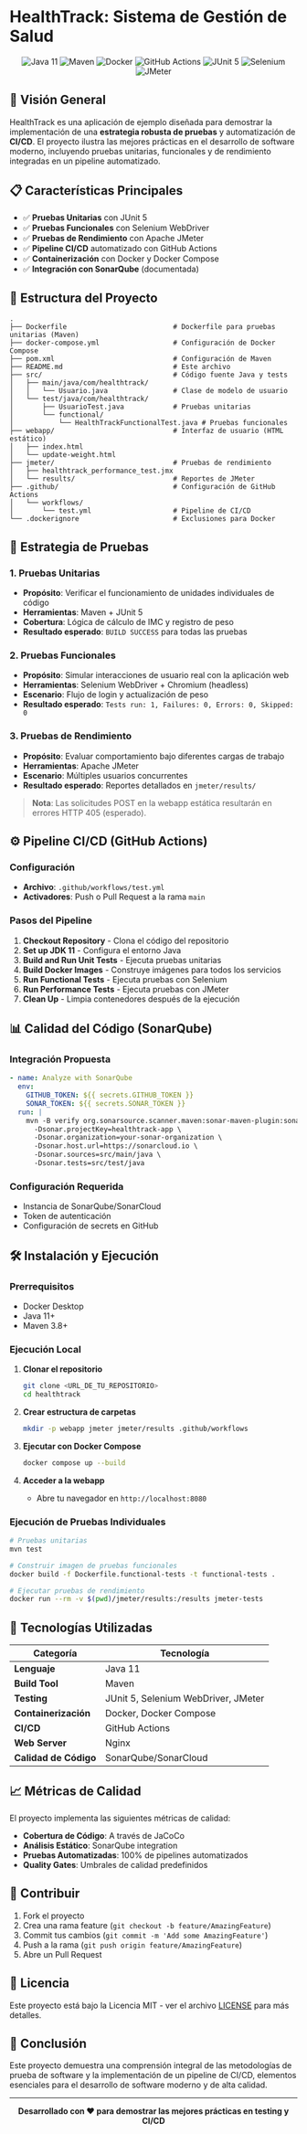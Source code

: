 # HealthTrack: Sistema de Gestión de Salud

<div align="center">
  <img src="https://img.shields.io/badge/Java-11-orange" alt="Java 11">
  <img src="https://img.shields.io/badge/Maven-3.8+-blue" alt="Maven">
  <img src="https://img.shields.io/badge/Docker-20.10+-blue" alt="Docker">
  <img src="https://img.shields.io/badge/CI/CD-GitHub_Actions-green" alt="GitHub Actions">
  <img src="https://img.shields.io/badge/Testing-JUnit_5-brightgreen" alt="JUnit 5">
  <img src="https://img.shields.io/badge/Selenium-WebDriver-yellow" alt="Selenium">
  <img src="https://img.shields.io/badge/JMeter-Performance-red" alt="JMeter">
</div>

## 🚀 Visión General

HealthTrack es una aplicación de ejemplo diseñada para demostrar la implementación de una **estrategia robusta de pruebas** y automatización de **CI/CD**. El proyecto ilustra las mejores prácticas en el desarrollo de software moderno, incluyendo pruebas unitarias, funcionales y de rendimiento integradas en un pipeline automatizado.

## 📋 Características Principales

- ✅ **Pruebas Unitarias** con JUnit 5
- ✅ **Pruebas Funcionales** con Selenium WebDriver
- ✅ **Pruebas de Rendimiento** con Apache JMeter
- ✅ **Pipeline CI/CD** automatizado con GitHub Actions
- ✅ **Containerización** con Docker y Docker Compose
- ✅ **Integración con SonarQube** (documentada)

## 📂 Estructura del Proyecto

```
.
├── Dockerfile                          # Dockerfile para pruebas unitarias (Maven)
├── docker-compose.yml                  # Configuración de Docker Compose
├── pom.xml                             # Configuración de Maven
├── README.md                           # Este archivo
├── src/                                # Código fuente Java y tests
│   ├── main/java/com/healthtrack/
│   │   └── Usuario.java                # Clase de modelo de usuario
│   └── test/java/com/healthtrack/
│       ├── UsuarioTest.java            # Pruebas unitarias
│       └── functional/
│           └── HealthTrackFunctionalTest.java # Pruebas funcionales
├── webapp/                             # Interfaz de usuario (HTML estático)
│   ├── index.html
│   └── update-weight.html
├── jmeter/                             # Pruebas de rendimiento
│   ├── healthtrack_performance_test.jmx
│   └── results/                        # Reportes de JMeter
├── .github/                            # Configuración de GitHub Actions
│   └── workflows/
│       └── test.yml                    # Pipeline de CI/CD
└── .dockerignore                       # Exclusiones para Docker
```

## 🧪 Estrategia de Pruebas

### 1. Pruebas Unitarias
- **Propósito**: Verificar el funcionamiento de unidades individuales de código
- **Herramientas**: Maven + JUnit 5
- **Cobertura**: Lógica de cálculo de IMC y registro de peso
- **Resultado esperado**: `BUILD SUCCESS` para todas las pruebas

### 2. Pruebas Funcionales
- **Propósito**: Simular interacciones de usuario real con la aplicación web
- **Herramientas**: Selenium WebDriver + Chromium (headless)
- **Escenario**: Flujo de login y actualización de peso
- **Resultado esperado**: `Tests run: 1, Failures: 0, Errors: 0, Skipped: 0`

### 3. Pruebas de Rendimiento
- **Propósito**: Evaluar comportamiento bajo diferentes cargas de trabajo
- **Herramientas**: Apache JMeter
- **Escenario**: Múltiples usuarios concurrentes
- **Resultado esperado**: Reportes detallados en `jmeter/results/`

> **Nota**: Las solicitudes POST en la webapp estática resultarán en errores HTTP 405 (esperado).

## ⚙️ Pipeline CI/CD (GitHub Actions)

### Configuración
- **Archivo**: `.github/workflows/test.yml`
- **Activadores**: Push o Pull Request a la rama `main`

### Pasos del Pipeline
1. **Checkout Repository** - Clona el código del repositorio
2. **Set up JDK 11** - Configura el entorno Java
3. **Build and Run Unit Tests** - Ejecuta pruebas unitarias
4. **Build Docker Images** - Construye imágenes para todos los servicios
5. **Run Functional Tests** - Ejecuta pruebas con Selenium
6. **Run Performance Tests** - Ejecuta pruebas con JMeter
7. **Clean Up** - Limpia contenedores después de la ejecución

## 📊 Calidad del Código (SonarQube)

### Integración Propuesta
```yaml
- name: Analyze with SonarQube
  env:
    GITHUB_TOKEN: ${{ secrets.GITHUB_TOKEN }}
    SONAR_TOKEN: ${{ secrets.SONAR_TOKEN }}
  run: |
    mvn -B verify org.sonarsource.scanner.maven:sonar-maven-plugin:sonar \
      -Dsonar.projectKey=healthtrack-app \
      -Dsonar.organization=your-sonar-organization \
      -Dsonar.host.url=https://sonarcloud.io \
      -Dsonar.sources=src/main/java \
      -Dsonar.tests=src/test/java
```

### Configuración Requerida
- Instancia de SonarQube/SonarCloud
- Token de autenticación
- Configuración de secrets en GitHub

## 🛠️ Instalación y Ejecución

### Prerrequisitos
- Docker Desktop
- Java 11+
- Maven 3.8+

### Ejecución Local

1. **Clonar el repositorio**
   ```bash
   git clone <URL_DE_TU_REPOSITORIO>
   cd healthtrack
   ```

2. **Crear estructura de carpetas**
   ```bash
   mkdir -p webapp jmeter jmeter/results .github/workflows
   ```

3. **Ejecutar con Docker Compose**
   ```bash
   docker compose up --build
   ```

4. **Acceder a la webapp**
    - Abre tu navegador en `http://localhost:8080`

### Ejecución de Pruebas Individuales

```bash
# Pruebas unitarias
mvn test

# Construir imagen de pruebas funcionales
docker build -f Dockerfile.functional-tests -t functional-tests .

# Ejecutar pruebas de rendimiento
docker run --rm -v $(pwd)/jmeter/results:/results jmeter-tests
```

## 🔧 Tecnologías Utilizadas

| Categoría | Tecnología |
|-----------|------------|
| **Lenguaje** | Java 11 |
| **Build Tool** | Maven |
| **Testing** | JUnit 5, Selenium WebDriver, JMeter |
| **Containerización** | Docker, Docker Compose |
| **CI/CD** | GitHub Actions |
| **Web Server** | Nginx |
| **Calidad de Código** | SonarQube/SonarCloud |

## 📈 Métricas de Calidad

El proyecto implementa las siguientes métricas de calidad:

- **Cobertura de Código**: A través de JaCoCo
- **Análisis Estático**: SonarQube integration
- **Pruebas Automatizadas**: 100% de pipelines automatizados
- **Quality Gates**: Umbrales de calidad predefinidos

## 🤝 Contribuir

1. Fork el proyecto
2. Crea una rama feature (`git checkout -b feature/AmazingFeature`)
3. Commit tus cambios (`git commit -m 'Add some AmazingFeature'`)
4. Push a la rama (`git push origin feature/AmazingFeature`)
5. Abre un Pull Request

## 📝 Licencia

Este proyecto está bajo la Licencia MIT - ver el archivo [LICENSE](LICENSE) para más detalles.

## 🎯 Conclusión

Este proyecto demuestra una comprensión integral de las metodologías de prueba de software y la implementación de un pipeline de CI/CD, elementos esenciales para el desarrollo de software moderno y de alta calidad.

---

<div align="center">
  <strong>Desarrollado con ❤️ para demostrar las mejores prácticas en testing y CI/CD</strong>
</div>